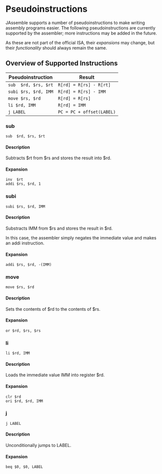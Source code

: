 # Pseudoinstructions
JAssemble supports a number of pseudoinstructions to make writing assembly
programs easier. The following pseudoinstructions are currently supported by the
assembler; more instructions may be added in the future.

As these are not part of the official ISA, their *expansions* may change, but
their *functionality* should always remain the same.

## Overview of Supported Instructions
|Pseudoinstruction      |Result                                          |
|-----------------------|------------------------------------------------|
|`sub  $rd, $rs, $rt`   | `R[rd] = R[rs] - R[rt]`                        |
|`subi $rs, $rd, IMM`   | `R[rd] = R[rs] - IMM`                          |
|`move $rs, $rd`        | `R[rd] = R[rs]`                                |
|`li $rd, IMM`          | `R[rd] = IMM`                                  |
|`j LABEL`              | `PC = PC + offset(LABEL)`                      |

### sub
`sub  $rd, $rs, $rt` 
#### Description
Subtracts $rt from $rs and stores the result into $rd.
#### Expansion
```
inv  $rt
addi $rs, $rd, 1
```


### subi
`subi $rs, $rd, IMM`
#### Description
Substracts IMM from $rs and stores the result in $rd.

In this case, the assembler simply negates the immediate value and makes an addi
instruction.
#### Expansion
```
addi $rs, $rd, -(IMM)
```


### move
`move $rs, $rd`
#### Description
Sets the contents of $rd to the contents of $rs.
#### Expansion
```
or $rd, $rs, $rs
```


### li
`li $rd, IMM` 
#### Description
Loads the immediate value IMM into register $rd.
#### Expansion
```
clr $rd
ori $rd, $rd, IMM
```


### j
`j LABEL`
#### Description
Unconditionally jumps to LABEL.
#### Expansion
```
beq $0, $0, LABEL
```